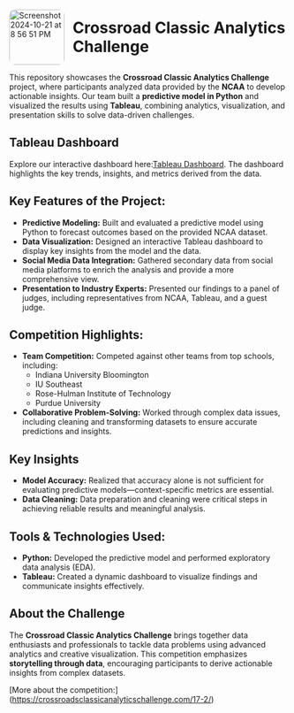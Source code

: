 <div style="display: flex; align-items: center; justify-content: center; gap: 15px; margin-top: 20px;">
  <img src="https://github.com/user-attachments/assets/3feee5b1-8565-4c03-a6f8-82c7b2358abb" 
       alt="Screenshot 2024-10-21 at 8 56 51 PM" 
       width="100" 
       style="border-radius: 10px;">
  <h1 style="margin: 0;">Crossroad Classic Analytics Challenge</h1>
</div>



This repository showcases the **Crossroad Classic Analytics Challenge** project, where participants analyzed data provided by the **NCAA** to develop actionable insights. Our team built a **predictive model in Python** and visualized the results using **Tableau**, combining analytics, visualization, and presentation skills to solve data-driven challenges.

## Tableau Dashboard

Explore our interactive dashboard here:[Tableau Dashboard](https://public.tableau.com/app/profile/sarah.morrolf/viz/DataDawgsCrossroadsClassicAnalyticsChallenge/Dashboard). The dashboard highlights the key trends, insights, and metrics derived from the data.


## Key Features of the Project:
- **Predictive Modeling:** Built and evaluated a predictive model using Python to forecast outcomes based on the provided NCAA dataset.
- **Data Visualization:** Designed an interactive Tableau dashboard to display key insights from the model and the data.
- **Social Media Data Integration:** Gathered secondary data from social media platforms to enrich the analysis and provide a more comprehensive view.
- **Presentation to Industry Experts:** Presented our findings to a panel of judges, including representatives from NCAA, Tableau, and a guest judge.

## Competition Highlights: 
- **Team Competition:** Competed against other teams from top schools, including:
  - Indiana University Bloomington
  - IU Southeast
  - Rose-Hulman Institute of Technology
  - Purdue University
- **Collaborative Problem-Solving:** Worked through complex data issues, including cleaning and transforming datasets to ensure accurate predictions and insights.

## Key Insights
- **Model Accuracy:** Realized that accuracy alone is not sufficient for evaluating predictive models—context-specific metrics are essential.
- **Data Cleaning:** Data preparation and cleaning were critical steps in achieving reliable results and meaningful analysis.


## Tools & Technologies Used:
- **Python:** Developed the predictive model and performed exploratory data analysis (EDA).
- **Tableau:** Created a dynamic dashboard to visualize findings and communicate insights effectively.

## About the Challenge
The **Crossroad Classic Analytics Challenge** brings together data enthusiasts and professionals to tackle data problems using advanced analytics and creative visualization. This competition emphasizes **storytelling through data**, encouraging participants to derive actionable insights from complex datasets.

[More about the competition:] (https://crossroadsclassicanalyticschallenge.com/17-2/)
